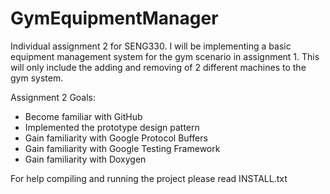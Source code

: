 # GymEquipmentManager

Individual assignment 2 for SENG330. I will be implementing a basic equipment management system for the gym scenario in assignment 1. This will only include the adding and removing of 2 different machines to the gym system.

Assignment 2 Goals:

- Become familiar with GitHub
- Implemented the prototype design pattern
- Gain familiarity with Google Protocol Buffers
- Gain familiarity with Google Testing Framework
- Gain familiarity with Doxygen

For help compiling and running the project please read INSTALL.txt

